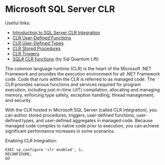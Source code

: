 # Microsoft SQL Server CLR

Useful links:
 - [Introduction to SQL Server CLR Integration](https://msdn.microsoft.com/en-us/library/ms254498(v=vs.110).aspx)
 - [CLR User-Defined Functions](https://msdn.microsoft.com/library/ms131077.aspx)
 - [CLR User-Defined Types](https://msdn.microsoft.com/en-us/library/ms131120(SQL.100).aspx)
 - [CLR Stored Procedures](https://msdn.microsoft.com/en-us/library/ms131094(SQL.100).aspx)
 - [CLR Triggers](https://msdn.microsoft.com/en-us/library/ms131093(SQL.100).aspx)
 - [SQL# CLR functions](https://SQLsharp.com/) (by Sql Quantum Lift)

The common language runtime (CLR) is the heart of the Microsoft .NET Framework and provides the execution environment for all .NET Framework code. Code that runs within the CLR is referred to as managed code. The CLR provides various functions and services required for program execution, including just-in-time (JIT) compilation, allocating and managing memory, enforcing type safety, exception handling, thread management, and security.

With the CLR hosted in Microsoft SQL Server (called CLR integration), you can author stored procedures, triggers, user-defined functions, user-defined types, and user-defined aggregates in managed code. Because managed code compiles to native code prior to execution, you can achieve significant performance increases in some scenarios.

Enabling CLR Integration:

```tsql
EXEC sp_configure 'clr enabled', 1;
RECONFIGURE;
GO
